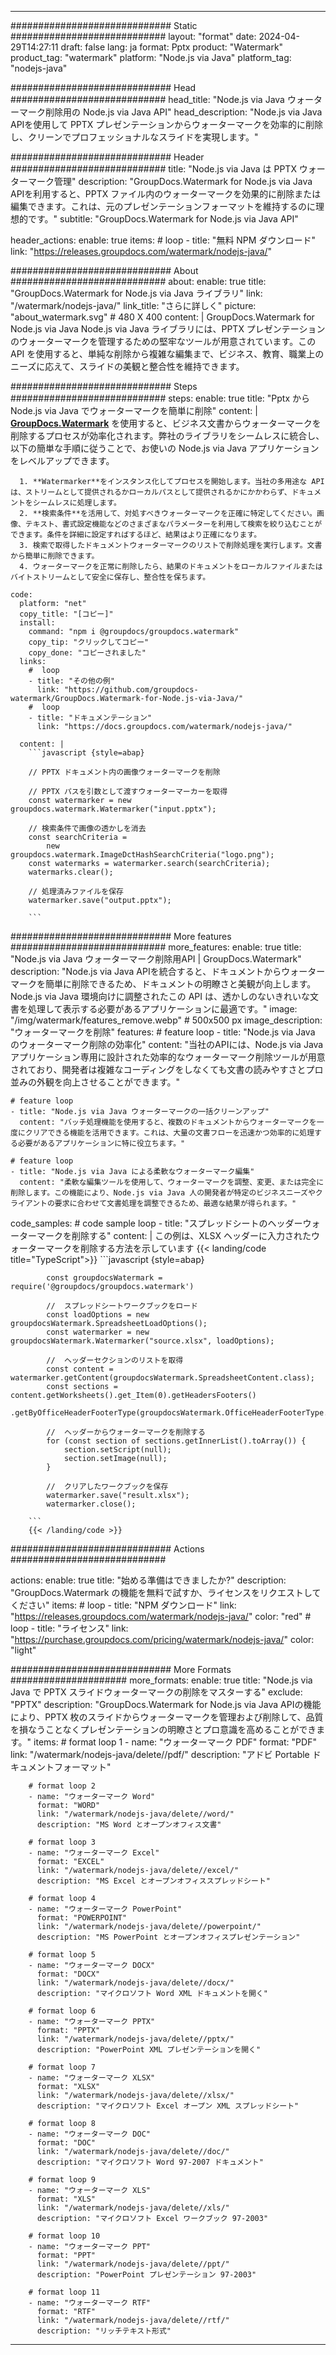 
---
############################# Static ############################
layout: "format"
date:  2024-04-29T14:27:11
draft: false
lang: ja
format: Pptx
product: "Watermark"
product_tag: "watermark"
platform: "Node.js via Java"
platform_tag: "nodejs-java"

############################# Head ############################
head_title: "Node.js via Java ウォーターマーク削除用の Node.js via Java API"
head_description: "Node.js via Java APIを使用して PPTX プレゼンテーションからウォーターマークを効率的に削除し、クリーンでプロフェッショナルなスライドを実現します。"

############################# Header ############################
title: "Node.js via Java は PPTX ウォーターマーク管理" 
description: "GroupDocs.Watermark for Node.js via Java APIを利用すると、PPTX ファイル内のウォーターマークを効果的に削除または編集できます。これは、元のプレゼンテーションフォーマットを維持するのに理想的です。"
subtitle: "GroupDocs.Watermark for Node.js via Java API" 

header_actions:
  enable: true
  items:
    #  loop
    - title: "無料 NPM ダウンロード"
      link: "https://releases.groupdocs.com/watermark/nodejs-java/"
      
############################# About ############################
about:
    enable: true
    title: "GroupDocs.Watermark for Node.js via Java ライブラリ"
    link: "/watermark/nodejs-java/"
    link_title: "さらに詳しく"
    picture: "about_watermark.svg" # 480 X 400
    content: |
       GroupDocs.Watermark for Node.js via Java Node.js via Java ライブラリには、PPTX プレゼンテーションのウォーターマークを管理するための堅牢なツールが用意されています。この API を使用すると、単純な削除から複雑な編集まで、ビジネス、教育、職業上のニーズに応えて、スライドの美観と整合性を維持できます。

############################# Steps ############################
steps:
    enable: true
    title: "Pptx から Node.js via Java でウォーターマークを簡単に削除"
    content: |
      **[GroupDocs.Watermark](https://products.groupdocs.com/watermark/nodejs-java/)** を使用すると、ビジネス文書からウォーターマークを削除するプロセスが効率化されます。弊社のライブラリをシームレスに統合し、以下の簡単な手順に従うことで、お使いの Node.js via Java アプリケーションをレベルアップできます。
      
      1. **Watermarker**をインスタンス化してプロセスを開始します。当社の多用途な API は、ストリームとして提供されるかローカルパスとして提供されるかにかかわらず、ドキュメントをシームレスに処理します。
      2. **検索条件**を活用して、対処すべきウォーターマークを正確に特定してください。画像、テキスト、書式設定機能などのさまざまなパラメーターを利用して検索を絞り込むことができます。条件を詳細に設定すればするほど、結果はより正確になります。
      3. 検索で取得したドキュメントウォーターマークのリストで削除処理を実行します。文書から簡単に削除できます。
      4. ウォーターマークを正常に削除したら、結果のドキュメントをローカルファイルまたはバイトストリームとして安全に保存し、整合性を保ちます。
   
    code:
      platform: "net"
      copy_title: "[コピー]"
      install:
        command: "npm i @groupdocs/groupdocs.watermark"
        copy_tip: "クリックしてコピー"
        copy_done: "コピーされました"
      links:
        #  loop
        - title: "その他の例"
          link: "https://github.com/groupdocs-watermark/GroupDocs.Watermark-for-Node.js-via-Java/"
        #  loop
        - title: "ドキュメンテーション"
          link: "https://docs.groupdocs.com/watermark/nodejs-java/"
          
      content: |
        ```javascript {style=abap}

        // PPTX ドキュメント内の画像ウォーターマークを削除

        // PPTX パスを引数として渡すウォーターマーカーを取得
        const watermarker = new groupdocs.watermark.Watermarker("input.pptx");
        
        // 検索条件で画像の透かしを消去
        const searchCriteria = 
            new groupdocs.watermark.ImageDctHashSearchCriteria("logo.png");
        const watermarks = watermarker.search(searchCriteria);
        watermarks.clear();

        // 処理済みファイルを保存
        watermarker.save("output.pptx");
        
        ```            

############################# More features ############################
more_features:
  enable: true
  title: "Node.js via Java ウォーターマーク削除用API | GroupDocs.Watermark"
  description: "Node.js via Java APIを統合すると、ドキュメントからウォーターマークを簡単に削除できるため、ドキュメントの明瞭さと美観が向上します。Node.js via Java 環境向けに調整されたこの API は、透かしのないきれいな文書を処理して表示する必要があるアプリケーションに最適です。"
  image: "/img/watermark/features_remove.webp" # 500x500 px
  image_description: "ウォーターマークを削除"
  features:
    # feature loop
    - title: "Node.js via Java のウォーターマーク削除の効率化"
      content: "当社のAPIには、Node.js via Java アプリケーション専用に設計された効率的なウォーターマーク削除ツールが用意されており、開発者は複雑なコーディングをしなくても文書の読みやすさとプロ並みの外観を向上させることができます。"

    # feature loop
    - title: "Node.js via Java ウォーターマークの一括クリーンアップ"
      content: "バッチ処理機能を使用すると、複数のドキュメントからウォーターマークを一度にクリアできる機能を活用できます。これは、大量の文書フローを迅速かつ効率的に処理する必要があるアプリケーションに特に役立ちます。"

    # feature loop
    - title: "Node.js via Java による柔軟なウォーターマーク編集"
      content: "柔軟な編集ツールを使用して、ウォーターマークを調整、変更、または完全に削除します。この機能により、Node.js via Java 人の開発者が特定のビジネスニーズやクライアントの要求に合わせて文書処理を調整できるため、最適な結果が得られます。"
      
  code_samples:
    # code sample loop
    - title: "スプレッドシートのヘッダーウォーターマークを削除する"
      content: |
        この例は、XLSX ヘッダーに入力されたウォーターマークを削除する方法を示しています
        {{< landing/code title="TypeScript">}}
        ```javascript {style=abap}
        
            const groupdocsWatermark = require('@groupdocs/groupdocs.watermark')

            //  スプレッドシートワークブックをロード
            const loadOptions = new groupdocsWatermark.SpreadsheetLoadOptions();
            const watermarker = new groupdocsWatermark.Watermarker("source.xlsx", loadOptions);

            //  ヘッダーセクションのリストを取得
            const content = watermarker.getContent(groupdocsWatermark.SpreadsheetContent.class);
            const sections = content.getWorksheets().get_Item(0).getHeadersFooters()
                .getByOfficeHeaderFooterType(groupdocsWatermark.OfficeHeaderFooterType.HeaderPrimary).getSections();
  
            //  ヘッダーからウォーターマークを削除する
            for (const section of sections.getInnerList().toArray()) {
                section.setScript(null);
                section.setImage(null);
            }

            //  クリアしたワークブックを保存
            watermarker.save("result.xlsx");
            watermarker.close();

        ```
        {{< /landing/code >}}


############################# Actions ############################

actions:
  enable: true
  title: "始める準備はできましたか?"
  description: "GroupDocs.Watermark の機能を無料で試すか、ライセンスをリクエストしてください"
  items:
    #  loop
    - title: "NPM ダウンロード"
      link: "https://releases.groupdocs.com/watermark/nodejs-java/"
      color: "red"
        #  loop
    - title: "ライセンス"
      link: "https://purchase.groupdocs.com/pricing/watermark/nodejs-java/"
      color: "light"


############################# More Formats #####################
more_formats:
    enable: true
    title: "Node.js via Java で PPTX スライドウォーターマークの削除をマスターする"
    exclude: "PPTX"
    description: "GroupDocs.Watermark for Node.js via Java APIの機能により、PPTX 枚のスライドからウォーターマークを管理および削除して、品質を損なうことなくプレゼンテーションの明瞭さとプロ意識を高めることができます。"
    items: 
        # format loop 1
        - name: "ウォーターマーク PDF"
          format: "PDF"
          link: "/watermark/nodejs-java/delete//pdf/"
          description: "アドビ Portable ドキュメントフォーマット"

        # format loop 2
        - name: "ウォーターマーク Word"
          format: "WORD"
          link: "/watermark/nodejs-java/delete//word/"
          description: "MS Word とオープンオフィス文書"
          
        # format loop 3
        - name: "ウォーターマーク Excel"
          format: "EXCEL"
          link: "/watermark/nodejs-java/delete//excel/"
          description: "MS Excel とオープンオフィススプレッドシート"

        # format loop 4
        - name: "ウォーターマーク PowerPoint"
          format: "POWERPOINT"
          link: "/watermark/nodejs-java/delete//powerpoint/"
          description: "MS PowerPoint とオープンオフィスプレゼンテーション"

        # format loop 5
        - name: "ウォーターマーク DOCX"
          format: "DOCX"
          link: "/watermark/nodejs-java/delete//docx/"
          description: "マイクロソフト Word XML ドキュメントを開く"
          
        # format loop 6
        - name: "ウォーターマーク PPTX"
          format: "PPTX"
          link: "/watermark/nodejs-java/delete//pptx/"
          description: "PowerPoint XML プレゼンテーションを開く"
          
        # format loop 7
        - name: "ウォーターマーク XLSX"
          format: "XLSX"
          link: "/watermark/nodejs-java/delete//xlsx/"
          description: "マイクロソフト Excel オープン XML スプレッドシート"

        # format loop 8
        - name: "ウォーターマーク DOC"
          format: "DOC"
          link: "/watermark/nodejs-java/delete//doc/"
          description: "マイクロソフト Word 97-2007 ドキュメント"

        # format loop 9
        - name: "ウォーターマーク XLS"
          format: "XLS"
          link: "/watermark/nodejs-java/delete//xls/"
          description: "マイクロソフト Excel ワークブック 97-2003"

        # format loop 10
        - name: "ウォーターマーク PPT"
          format: "PPT"
          link: "/watermark/nodejs-java/delete//ppt/"
          description: "PowerPoint プレゼンテーション 97-2003"

        # format loop 11
        - name: "ウォーターマーク RTF"
          format: "RTF"
          link: "/watermark/nodejs-java/delete//rtf/"
          description: "リッチテキスト形式"

---